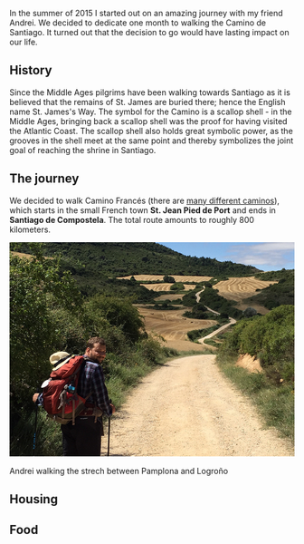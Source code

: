 In the summer of 2015 I started out on an amazing journey with my friend Andrei. We decided to dedicate one month to walking the Camino de Santiago. It turned out that the decision to go would have lasting impact on our life.

## History
Since the Middle Ages pilgrims have been walking towards Santiago as it is believed that the remains of St. James are buried there; hence the English name St. James's Way. The symbol for the Camino is a scallop shell - in the Middle Ages, bringing back a scallop shell was the proof for having visited the Atlantic Coast. The scallop shell also holds great symbolic power, as the grooves in the shell meet at the same point and thereby symbolizes the joint goal of reaching the shrine in Santiago.

## The journey
We decided to walk Camino Francés (there are [many different caminos](http://www.caminoguides.com/route.html)), which starts in the small French town **St. Jean Pied de Port** and ends in **Santiago de Compostela**. The total route amounts to roughly 800 kilometers.

<div id="map1" data-lat="42.9767345" data-lng="-4.402924" data-zoom="6" data-type="streets">
  <div data-lat="43.1569752" data-lng="-1.251297" data-label="St. Jean Pied de Port"></div>
  <div data-lat="42.8802036" data-lng="-8.5622792" data-label="Santiago de Compostela"></div>
</div>

<div class="media">
  <img class="media__image" src="/img/camino-de-santiago.andrei.jpg" title="Andrei walking the strech between Pamplona and Logroño">
  <p class="media__caption">Andrei walking the strech between Pamplona and Logroño</p>
</div>

## Housing

## Food